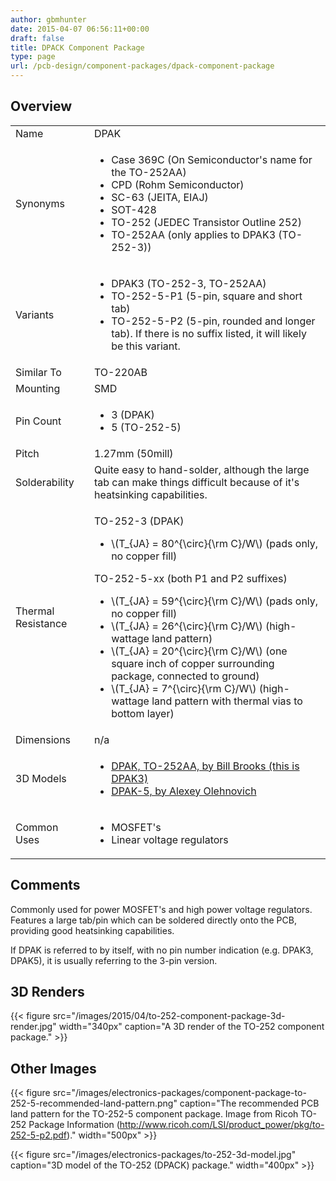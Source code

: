 ```yaml
---
author: gbmhunter
date: 2015-04-07 06:56:11+00:00
draft: false
title: DPACK Component Package
type: page
url: /pcb-design/component-packages/dpack-component-package
---
```


## Overview

<table >
<tbody >
<tr >
<td >Name</td>
<td >DPAK</td>
</tr>
<tr>
<td >Synonyms</td>
<td>
    <ul>
        <li>Case 369C (On Semiconductor's name for the TO-252AA)</li>
        <li>CPD (Rohm Semiconductor)</li>
        <li>SC-63 (JEITA, EIAJ)</li>
        <li>SOT-428</li>
        <li>TO-252 (JEDEC Transistor Outline 252)</li>
        <li>TO-252AA (only applies to DPAK3 (TO-252-3))</li>
    </ul>
</td>
</tr>
<tr >
<td >Variants</td>
<td >
    <ul>
        <li>DPAK3 (TO-252-3, TO-252AA)</li>
        <li>TO-252-5-P1 (5-pin, square and short tab)</li>
        <li>TO-252-5-P2 (5-pin, rounded and longer tab). If there is no suffix listed, it will likely be this variant.</li>
    </ul>
</td>
</tr>
<tr >
<td >Similar To</td>
<td >TO-220AB</td>
</tr>
<tr >

<td >Mounting
</td>

<td >SMD
</td>
</tr>
<tr >
<td >Pin Count</td>
<td>
    <ul>
        <li>3 (DPAK)</li>
        <li>5 (TO-252-5)</li>
    </ul>
</td>
</tr>
<tr >

<td >Pitch
</td>

<td >1.27mm (50mill)
</td>
</tr>
<tr >

<td >Solderability
</td>

<td >Quite easy to hand-solder, although the large tab can make things difficult because of it's heatsinking capabilities.
</td>
</tr>
<tr >
<td >Thermal Resistance</td>
<td>
    <p>TO-252-3 (DPAK)</p>
    <ul>
        <li>\(T_{JA} = 80^{\circ}{\rm C}/W\) (pads only, no copper fill)</li>
    </ul>
    <p>TO-252-5-xx (both P1 and P2 suffixes)</p>
    <ul>
        <li>\(T_{JA} = 59^{\circ}{\rm C}/W\) (pads only, no copper fill)</li>
        <li>\(T_{JA} = 26^{\circ}{\rm C}/W\) (high-wattage land pattern)</li>
        <li>\(T_{JA} = 20^{\circ}{\rm C}/W\) (one square inch of copper surrounding package, connected to ground)</li>
        <li>\(T_{JA} = 7^{\circ}{\rm C}/W\) (high-wattage land pattern with thermal vias to bottom layer)</li>
    </ul>
</td>
</tr>
<tr >
<td >Dimensions</td>
<td >n/a</td>
</tr>
<tr >
<td >3D Models</td>
<td >
<ul>
<li><a href="http://www.3dcontentcentral.com/download-model.aspx?catalogid=171&amp;id=444823">DPAK, TO-252AA, by Bill Brooks (this is DPAK3)</a></li>
<li><a href="http://www.3dcontentcentral.com/download-model.aspx?catalogid=171&amp;id=432344">DPAK-5, by Alexey Olehnovich</a> </li>
</ul>
</td>
</tr>
<tr >

<td >Common Uses
</td>

<td >
<ul>
<li>MOSFET's</li>
<li>Linear voltage regulators</li>
</ul>
</td>
</tr>
</tbody>
</table>

## Comments

Commonly used for power MOSFET's and high power voltage regulators. Features a large tab/pin which can be soldered directly onto the PCB, providing good heatsinking capabilities.

If DPAK is referred to by itself, with no pin number indication (e.g. DPAK3, DPAK5), it is usually referring to the 3-pin version.

## 3D Renders

{{< figure src="/images/2015/04/to-252-component-package-3d-render.jpg" width="340px" caption="A 3D render of the TO-252 component package."  >}}

## Other Images

{{< figure src="/images/electronics-packages/component-package-to-252-5-recommended-land-pattern.png" caption="The recommended PCB land pattern for the TO-252-5 component package. Image from Ricoh TO-252 Package Information (http://www.ricoh.com/LSI/product_power/pkg/to-252-5-p2.pdf)."  width="500px" >}}

{{< figure src="/images/electronics-packages/to-252-3d-model.jpg" caption="3D model of the TO-252 (DPACK) package."  width="400px" >}}